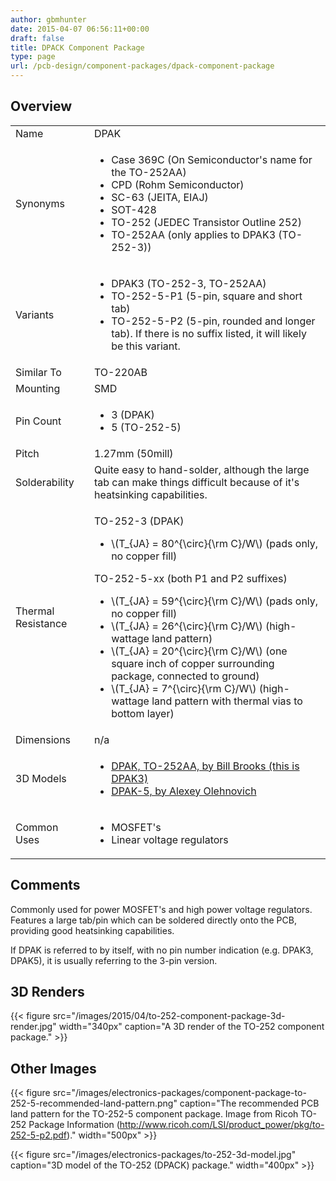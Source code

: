 ```yaml
---
author: gbmhunter
date: 2015-04-07 06:56:11+00:00
draft: false
title: DPACK Component Package
type: page
url: /pcb-design/component-packages/dpack-component-package
---
```


## Overview

<table >
<tbody >
<tr >
<td >Name</td>
<td >DPAK</td>
</tr>
<tr>
<td >Synonyms</td>
<td>
    <ul>
        <li>Case 369C (On Semiconductor's name for the TO-252AA)</li>
        <li>CPD (Rohm Semiconductor)</li>
        <li>SC-63 (JEITA, EIAJ)</li>
        <li>SOT-428</li>
        <li>TO-252 (JEDEC Transistor Outline 252)</li>
        <li>TO-252AA (only applies to DPAK3 (TO-252-3))</li>
    </ul>
</td>
</tr>
<tr >
<td >Variants</td>
<td >
    <ul>
        <li>DPAK3 (TO-252-3, TO-252AA)</li>
        <li>TO-252-5-P1 (5-pin, square and short tab)</li>
        <li>TO-252-5-P2 (5-pin, rounded and longer tab). If there is no suffix listed, it will likely be this variant.</li>
    </ul>
</td>
</tr>
<tr >
<td >Similar To</td>
<td >TO-220AB</td>
</tr>
<tr >

<td >Mounting
</td>

<td >SMD
</td>
</tr>
<tr >
<td >Pin Count</td>
<td>
    <ul>
        <li>3 (DPAK)</li>
        <li>5 (TO-252-5)</li>
    </ul>
</td>
</tr>
<tr >

<td >Pitch
</td>

<td >1.27mm (50mill)
</td>
</tr>
<tr >

<td >Solderability
</td>

<td >Quite easy to hand-solder, although the large tab can make things difficult because of it's heatsinking capabilities.
</td>
</tr>
<tr >
<td >Thermal Resistance</td>
<td>
    <p>TO-252-3 (DPAK)</p>
    <ul>
        <li>\(T_{JA} = 80^{\circ}{\rm C}/W\) (pads only, no copper fill)</li>
    </ul>
    <p>TO-252-5-xx (both P1 and P2 suffixes)</p>
    <ul>
        <li>\(T_{JA} = 59^{\circ}{\rm C}/W\) (pads only, no copper fill)</li>
        <li>\(T_{JA} = 26^{\circ}{\rm C}/W\) (high-wattage land pattern)</li>
        <li>\(T_{JA} = 20^{\circ}{\rm C}/W\) (one square inch of copper surrounding package, connected to ground)</li>
        <li>\(T_{JA} = 7^{\circ}{\rm C}/W\) (high-wattage land pattern with thermal vias to bottom layer)</li>
    </ul>
</td>
</tr>
<tr >
<td >Dimensions</td>
<td >n/a</td>
</tr>
<tr >
<td >3D Models</td>
<td >
<ul>
<li><a href="http://www.3dcontentcentral.com/download-model.aspx?catalogid=171&amp;id=444823">DPAK, TO-252AA, by Bill Brooks (this is DPAK3)</a></li>
<li><a href="http://www.3dcontentcentral.com/download-model.aspx?catalogid=171&amp;id=432344">DPAK-5, by Alexey Olehnovich</a> </li>
</ul>
</td>
</tr>
<tr >

<td >Common Uses
</td>

<td >
<ul>
<li>MOSFET's</li>
<li>Linear voltage regulators</li>
</ul>
</td>
</tr>
</tbody>
</table>

## Comments

Commonly used for power MOSFET's and high power voltage regulators. Features a large tab/pin which can be soldered directly onto the PCB, providing good heatsinking capabilities.

If DPAK is referred to by itself, with no pin number indication (e.g. DPAK3, DPAK5), it is usually referring to the 3-pin version.

## 3D Renders

{{< figure src="/images/2015/04/to-252-component-package-3d-render.jpg" width="340px" caption="A 3D render of the TO-252 component package."  >}}

## Other Images

{{< figure src="/images/electronics-packages/component-package-to-252-5-recommended-land-pattern.png" caption="The recommended PCB land pattern for the TO-252-5 component package. Image from Ricoh TO-252 Package Information (http://www.ricoh.com/LSI/product_power/pkg/to-252-5-p2.pdf)."  width="500px" >}}

{{< figure src="/images/electronics-packages/to-252-3d-model.jpg" caption="3D model of the TO-252 (DPACK) package."  width="400px" >}}